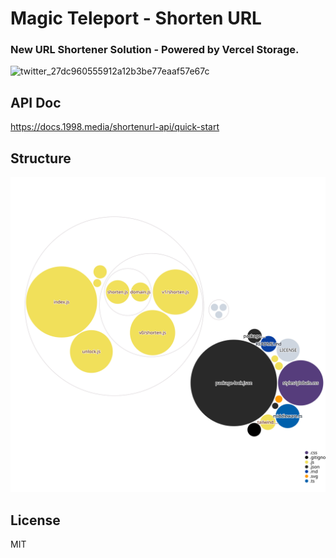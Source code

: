# Magic Teleport - Shorten URL
### New URL Shortener Solution - Powered by Vercel Storage.

![twitter_27dc960555912a12b3be77eaaf57e67c](https://github.com/1998code/shorten-url/assets/54872601/a99c446a-10ae-4a4d-812f-54f351edb3ce)

## API Doc
https://docs.1998.media/shortenurl-api/quick-start

## Structure
![diagram](https://raw.githubusercontent.com/1998code/shorten-url/main/diagram.svg)

## License
MIT
